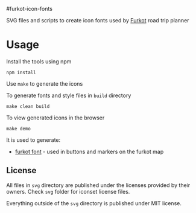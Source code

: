 #furkot-icon-fonts

SVG files and scripts to create icon fonts used by [Furkot] road trip planner


# Usage

Install the tools using npm

    npm install

Use `make` to generate the icons

To generate fonts and style files in `build` directory

    make clean build

To view generated icons in the browser

    make demo

It is used to generate:

- [furkot font] - used in buttons and markers on the furkot map

## License

All files in `svg` directory are published under the licenses provided by their owners.
Check `svg` folder for iconset license files.

Everything outside of the `svg` directory is published under MIT license.

[Furkot]:https://trips.furkot.com
[furkot font]:http://furkot.github.io/icon-fonts/build/furkot.html

